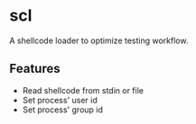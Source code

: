 scl
===
A shellcode loader to optimize testing workflow.

Features
--------
- Read shellcode from stdin or file
- Set process' user id
- Set process' group id

